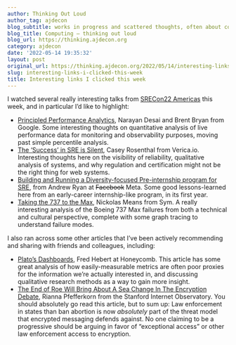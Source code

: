 ```yaml
---
author: Thinking Out Loud
author_tag: ajdecon
blog_subtitle: works in progress and scattered thoughts, often about computers
blog_title: Computing – thinking out loud
blog_url: https://thinking.ajdecon.org
category: ajdecon
date: '2022-05-14 19:35:32'
layout: post
original_url: https://thinking.ajdecon.org/2022/05/14/interesting-links-i-clicked-this-week/
slug: interesting-links-i-clicked-this-week
title: Interesting links I clicked this week
---
```


<p>I watched several really interesting talks from <a href="https://www.usenix.org/conference/srecon22americas/program">SRECon22 Americas</a> this week, and in particular I&#8217;d like to highlight:</p>




<ul><li><a href="https://www.usenix.org/conference/srecon22americas/presentation/desai">Principled Performance Analytics</a>, Narayan Desai and Brent Bryan from Google. Some interesting thoughts on quantitative analysis of live performance data for monitoring and observability purposes, moving past simple percentile analysis.</li><li><a href="https://www.usenix.org/conference/srecon22americas/presentation/rosenthal">The &#8216;Success&#8217; in SRE is Silent</a>, Casey Rosenthal from Verica.io. Interesting thoughts here on the visibility of reliability, qualitative analysis of systems, and why regulation and certification might not be the right thing for web systems.</li><li><a href="https://www.usenix.org/conference/srecon22americas/presentation/ryan">Building and Running a Diversity-focused Pre-internship program for SRE</a>, from Andrew Ryan at <s>Facebook</s> Meta. Some good lessons-learned here from an early-career internship-like program, in its first year.</li><li><a href="https://www.usenix.org/conference/srecon22americas/presentation/means">Taking the 737 to the Max</a>, Nickolas Means from Sym. A really interesting analysis of the Boeing 737 Max failures from both a technical and cultural perspective, complete with some graph tracing to understand failure modes.</li></ul>



<p>I also ran across some other articles that I&#8217;ve been actively recommending and sharing with friends and colleagues, including:</p>




<ul><li><a href="https://ferd.ca/plato-s-dashboards.html">Plato&#8217;s Dashboards</a>, Fred Hebert at Honeycomb. This article has some great analysis of how easily-measurable metrics are often poor proxies for the information we&#8217;re actually interested in, and discussing qualitative research methods as a way to gain more insight.</li><li><a href="https://cyberlaw.stanford.edu/blog/2022/05/end-roe-will-bring-about-sea-change-encryption-debate">The End of Roe Will Bring About A Sea Change In The Encryption Debate</a>, Rianna Pfefferkorn from the Stanford Internet Observatory. You should absolutely go read this article, but to sum up: Law enforcement in states than ban abortion is now <em>absolutely</em> part of the threat model that encrypted messaging defends against. No one claiming to be a progressive should be arguing in favor of &#8220;exceptional access&#8221; or other law enforcement access to encryption.</li></ul>



<p></p>